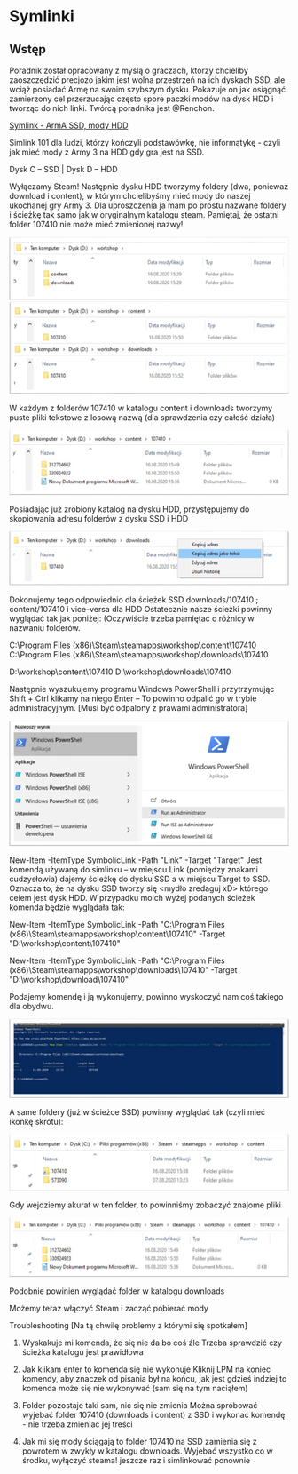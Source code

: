 # Symlinki

## Wstęp

Poradnik został opracowany z myślą o graczach, którzy chcieliby zaoszczędzić precjozo jakim jest wolna przestrzeń na ich dyskach SSD, ale wciąż posiadać Armę na swoim szybszym dysku. Pokazuje on jak osiągnąć zamierzony cel przerzucając często spore paczki modów na dysk HDD i tworząc do nich linki. Twórcą poradnika jest @Renchon. 

  [Symlink - ArmA SSD, mody HDD](https://drive.google.com/file/d/1lWbsHtAd6JXc7X-ZiMUpWLUAMQwwKrw9/view)


Simlink 101 dla ludzi, którzy kończyli podstawówkę, nie informatykę - czyli jak
mieć mody z Army 3 na HDD gdy gra jest na SSD.

Dysk C – SSD | Dysk D – HDD

Wyłączamy Steam!
Następnie dysku HDD tworzymy foldery (dwa, ponieważ download i content), w którym
chcielibyśmy mieć mody do naszej ukochanej gry Army 3. Dla uproszczenia ja mam po
prostu nazwane foldery i ścieżkę tak samo jak w oryginalnym katalogu steam.
Pamiętaj, że ostatni folder 107410 nie może mieć zmienionej nazwy!

![image](../_data/guides/simlink101/scr1.png)
![image](../_data/guides/simlink101/scr2.png)

W każdym z folderów 107410 w katalogu content i downloads tworzymy puste pliki tekstowe z
losową nazwą (dla sprawdzenia czy całość działa)

![image](../_data/guides/simlink101/scr3.png)

Posiadając już zrobiony katalog na dysku HDD, przystępujemy do skopiowania adresu folderów z
dysku SSD i HDD

![image](../_data/guides/simlink101/scr4.png)

Dokonujemy tego odpowiednio dla ścieżek SSD downloads/107410 ; content/107410 i vice-versa dla
HDD
Ostatecznie nasze ścieżki powinny wyglądać tak jak poniżej: (Oczywiście trzeba pamiętać o różnicy w
nazwaniu folderów.

C:\Program Files (x86)\Steam\steamapps\workshop\content\107410
C:\Program Files (x86)\Steam\steamapps\workshop\downloads\107410

D:\workshop\content\107410
D:\workshop\downloads\107410

Następnie wyszukujemy programu Windows PowerShell i przytrzymując Shift + Ctrl klikamy na niego
Enter – To powinno odpalić go w trybie administracyjnym. [Musi być odpalony z prawami
administratora]

![image](../_data/guides/simlink101/scr5.png)

New-Item -ItemType SymbolicLink -Path "Link" -Target "Target"
Jest komendą używaną do simlinku – w miejscu Link (pomiędzy znakami cudzysłowia)
dajemy ścieżkę do dysku SSD a w miejscu Target to SSD. Oznacza to, że na dysku SSD tworzy się
<mydło zredaguj xD> którego celem jest dysk HDD.
W przypadku moich wyżej podanych ścieżek komenda będzie wyglądała tak:

New-Item -ItemType SymbolicLink -Path "C:\Program Files
(x86)\Steam\steamapps\workshop\content\107410" -Target
"D:\workshop\content\107410"

New-Item -ItemType SymbolicLink -Path "C:\Program Files
(x86)\Steam\steamapps\workshop\downloads\107410" -Target
"D:\workshop\download\107410"

Podajemy komendę i ją wykonujemy, powinno wyskoczyć nam coś takiego dla obydwu.

![image](../_data/guides/simlink101/scr6.png)

A same foldery (już w ścieżce SSD) powinny wyglądać tak (czyli mieć ikonkę skrótu):

![image](../_data/guides/simlink101/scr7.png)

Gdy wejdziemy akurat w ten folder, to powinniśmy zobaczyć znajome pliki

![image](../_data/guides/simlink101/scr8.png)

Podobnie powinien wyglądać folder w katalogu downloads

Możemy teraz włączyć Steam i zacząć pobierać mody

Troubleshooting [Na tą chwilę problemy z którymi się spotkałem]
1. Wyskakuje mi komenda, że się nie da bo coś źle
Trzeba sprawdzić czy ścieżka katalogu jest prawidłowa

2. Jak klikam enter to komenda się nie wykonuje
Kliknij LPM na koniec komendy, aby znaczek od pisania był na końcu, jak
jest gdzieś indziej to komenda może się nie wykonywać (sam się na tym
naciąłem)

3. Folder pozostaje taki sam, nic się nie zmienia
Można spróbować wyjebać folder 107410 (downloads i content) z SSD i
wykonać komendę - nie trzeba zmieniać jej treści

4. Jak mi się mody ściągają to folder 107410 na SSD zamienia się z
powrotem w zwykły w katalogu downloads.
Wyjebać wszystko co w środku, wyłączyć steama! jeszcze raz i
simlinkować ponownie
